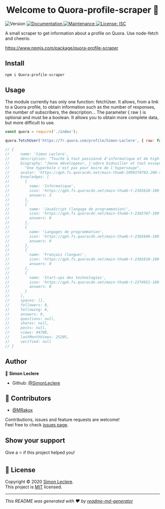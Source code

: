 <h1 align="center">Welcome to Quora-profile-scraper 👋</h1>
<p>
  <img alt="Version" src="https://img.shields.io/badge/version-1.0.3-blue.svg?cacheSeconds=2592000" />
  <a href="https://github.com/SimonLeclere/Quora-profile-scraper#readme" target="_blank">
    <img alt="Documentation" src="https://img.shields.io/badge/documentation-yes-brightgreen.svg" />
  </a>
  <a href="https://github.com/SimonLeclere/Quora-profile-scraper/graphs/commit-activity" target="_blank">
    <img alt="Maintenance" src="https://img.shields.io/badge/Maintained%3F-yes-green.svg" />
  </a>
  <a href="https://github.com/SimonLeclere/Quora-profile-scraper/blob/master/LICENSE" target="_blank">
    <img alt="License: ISC" src="https://img.shields.io/github/license/SimonLeclere/Quora-profile-scraper" />
  </a>
</p>

A small scraper to get information about a profile on Quora. Use node-fetch and cheerio.

https://www.npmjs.com/package/quora-profile-scraper

## Install 

```sh
npm i Quora-profile-scraper
```

## Usage

The module currently has only one function: fetchUser. It allows, from a link to a Quora profile, to obtain information such as the number of responses, the number of subscribers, the description... The parameter { raw } is optional and must be a boolean. It allows you to obtain more complete data, but more difficult to use.

```js
const quora = require('./index');

quora.fetchUser('https://fr.quora.com/profile/Simon-Leclere', { raw: false }).then(console.log); // second parameter is optional

// {
//     name: 'Simon Leclere',
//     description: "Touche à tout passionné d'informatique et de high-tech",
//     biography: "Jeune développeur, j'adore bidouiller et tout essayer. Une fois j'ai démonté une imprimante, mes parents ont pas trop aimé. Bref maintenant que j'ai fini d'embêter mes proches je viens vous embêter sur Quora. Gare à vous !\n" +
//       "Une hyperbole c'est pas pour boire de l'hypersoupe",
//     avatar: 'https://qph.fs.quoracdn.net/main-thumb-1099370703-200-rtyydeuedcynznijnnemevsxwfspapzo.jpeg',
//     knowledges: [
//       {
//         name: 'Informatique',
//         icon: 'https://qph.fs.quoracdn.net/main-thumb-t-2365810-100-bmxhhffzwrykfgvyslsuygjqirqckfpe.jpeg',
//         answers: 3
//       },
//       {
//         name: 'JavaScript (langage de programmation)',
//         icon: 'https://qph.fs.quoracdn.net/main-thumb-t-2365787-100-etdzymypqakpjodoshxjdmdzmookmtzb.jpeg',
//         answers: 0
//       },
//       {
//         name: 'Langages de programmation',
//         icon: 'https://qph.fs.quoracdn.net/main-thumb-t-2365696-100-eyzcdieyvqrecbkncuwmmputwczrexod.jpeg',
//         answers: 0
//       },
//       {
//         name: 'Français (langue)',
//         icon: 'https://qph.fs.quoracdn.net/main-thumb-t-2365818-100-ylwoccgbktbvlzqdlutnuhhpwxhftgta.jpeg',
//         answers: 0
//       },
//       {
//         name: 'Start-ups des technologies',
//         icon: 'https://qph.fs.quoracdn.net/main-thumb-t-2374951-100-ryfwjnoqpaynxascptuphqrnmygwhdyc.jpeg',
//         answers: 0
//       }
//     ],
//     spaces: [],
//     followers: 8,
//     following: 6,
//     answers: 9,
//     questions: null,
//     shares: null,
//     posts: null,
//     views: 44788,
//     lastMonthViews: 25205,
//     verified: null
// }
```

## Author

👤 **Simon Leclere**

* Github: [@SimonLeclere](https://github.com/SimonLeclere)

## 🤝 Contributors

* [@MRakox](https://github.com/MRakox/)

Contributions, issues and feature requests are welcome!<br />Feel free to check [issues page](https://github.com/SimonLeclere/Quora-profile-scraper/issues). 

## Show your support

Give a ⭐️ if this project helped you!

## 📝 License

Copyright © 2020 [Simon Leclere](https://github.com/SimonLeclere).<br />
This project is [MIT](https://github.com/SimonLeclere/Quora-profile-scraper/blob/master/LICENSE) licensed.

***
_This README was generated with ❤️ by [readme-md-generator](https://github.com/kefranabg/readme-md-generator)_
